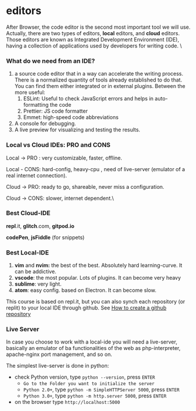 # editors

After Browser, the code editor is the second most important tool we will use. Actually, there are two types of editors, **local** editors, and **cloud** editors. Those editors are known as Integrated Development Environment (IDE), having a collection of applications used by developers for writing code. \


### What do we need from an IDE?

1. a source code editor that in a way can accelerate the writing process. There is a normalized quantity of tools already established to do that. You can find them either integrated or in external plugins. Between the more useful:
   1. ESLint: Useful to check JavaScript errors and helps in auto-formatting the code
   2. Prettier: JS code formatter
   3. Emmet: high-speed code abbreviations
2. A console for debugging.
3. A live preview for visualizing and testing the results.

### Local vs Cloud IDEs: PRO and CONS

Local -> PRO : very customizable, faster, offline.

Local - CONS: hard-config, heavy-cpu , need of live-server (emulator of a real internet connection).&#x20;

Cloud -> PRO: ready to go, shareable, never miss a configuration.

Cloud -> CONS: slower, internet dependent.\


### Best Cloud-IDE

**repl**.it, **glitch**.com, **gitpod.io**&#x20;

**codePen**, **jsFiddle**  (for snippets)

### Best  Local-IDE

1. **vim** and **nvim:** the best of the best. Absolutely hard learning-curve. It can be addictive.
2. **vscode**: the most popular. Lots of plugins. It can become very heavy&#x20;
3. **sublime**: very light.&#x20;
4. **atom**: easy config. based on Electron. It can become slow.

This course is based on repl.it, but you can also synch each repository (or replit) to your local IDE through github. See [How to create a github repository](../tools/how-to-create-a-github-repository.md)

### Live Server

In case you choose to work with a local-ide you will need a live-server, basically an emulator of ba functionalities of the web as php-interpreter, apache-nginx port management, and so on.&#x20;

The simplest live-server is done in python:&#x20;

* check Python version, type `python --version`, press `ENTER`
  * `Go to the Folder you want to initialize the server`
  * `Python 2.0+`, type `python -m SimpleHTTPServer 5000`, press `ENTER`
  * `Python 3.0+`, type `python -m http.server 5000`, press `ENTER`
* on the browser type `http://localhost:5000`

